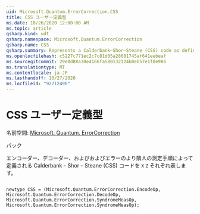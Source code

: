 ```yaml
---
uid: Microsoft.Quantum.ErrorCorrection.CSS
title: CSS ユーザー定義型
ms.date: 10/26/2020 12:00:00 AM
ms.topic: article
qsharp.kind: udt
qsharp.namespace: Microsoft.Quantum.ErrorCorrection
qsharp.name: CSS
qsharp.summary: Represents a Calderbank–Shor–Steane (CSS) code as defined by its encoder, decoder, and its syndrome measurement procedures for `X` and `Z` errors, respectively.
ms.openlocfilehash: c5227c771ec2c7c81d05a28681745af641eebeaf
ms.sourcegitcommit: 29e0d88a30e4166fa580132124b0eb57e1f0e986
ms.translationtype: MT
ms.contentlocale: ja-JP
ms.lasthandoff: 10/27/2020
ms.locfileid: "92712490"
---
```

# <a name="css-user-defined-type"></a>CSS ユーザー定義型

名前空間: [Microsoft. Quantum. ErrorCorrection](xref:Microsoft.Quantum.ErrorCorrection)

パック [](https://nuget.org/packages/)


エンコーダー、デコーダー、およびおよびエラーのより隣人の測定手順によって定義される Calderbank – Shor – Steane (CSS) コードを `X` `Z` それぞれ表します。

```qsharp

newtype CSS = (Microsoft.Quantum.ErrorCorrection.EncodeOp, Microsoft.Quantum.ErrorCorrection.DecodeOp, Microsoft.Quantum.ErrorCorrection.SyndromeMeasOp, Microsoft.Quantum.ErrorCorrection.SyndromeMeasOp);
```

